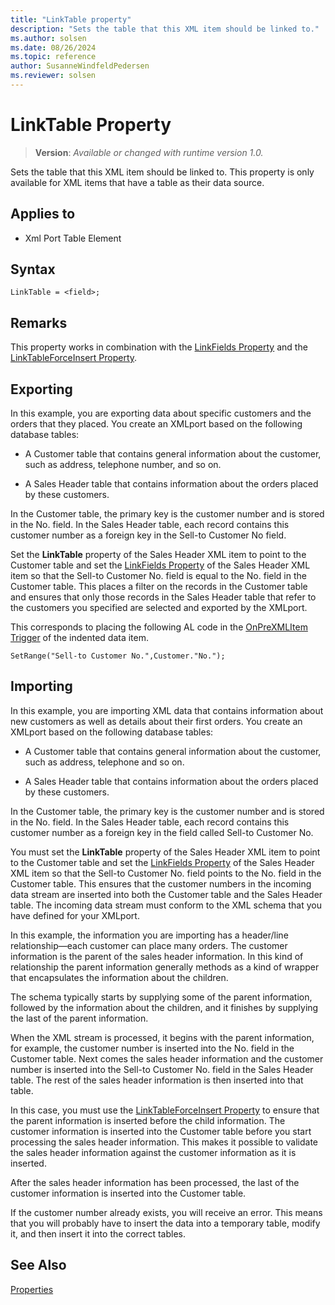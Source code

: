 ```yaml
---
title: "LinkTable property"
description: "Sets the table that this XML item should be linked to."
ms.author: solsen
ms.date: 08/26/2024
ms.topic: reference
author: SusanneWindfeldPedersen
ms.reviewer: solsen
---
```

[//]: # (START>DO_NOT_EDIT)
[//]: # (IMPORTANT:Do not edit any of the content between here and the END>DO_NOT_EDIT.)
[//]: # (Any modifications should be made in the .xml files in the ModernDev repo.)
# LinkTable Property
> **Version**: _Available or changed with runtime version 1.0._

Sets the table that this XML item should be linked to. This property is only available for XML items that have a table as their data source.

## Applies to
-   Xml Port Table Element

[//]: # (IMPORTANT: END>DO_NOT_EDIT)

## Syntax

```AL
LinkTable = <field>;
```
 
## Remarks

This property works in combination with the [LinkFields Property](devenv-linkfields-property.md) and the [LinkTableForceInsert Property](devenv-linktableforceinsert-property.md).  
  
## Exporting

In this example, you are exporting data about specific customers and the orders that they placed. You create an XMLport based on the following database tables:  
  
- A Customer table that contains general information about the customer, such as address, telephone number, and so on.  
  
- A Sales Header table that contains information about the orders placed by these customers.  
  
In the Customer table, the primary key is the customer number and is stored in the No. field. In the Sales Header table, each record contains this customer number as a foreign key in the Sell-to Customer No field.  
  
Set the **LinkTable** property of the Sales Header XML item to point to the Customer table and set the [LinkFields Property](devenv-linkfields-property.md) of the Sales Header XML item so that the Sell-to Customer No. field is equal to the No. field in the Customer table. This places a filter on the records in the Customer table and ensures that only those records in the Sales Header table that refer to the customers you specified are selected and exported by the XMLport.  
  
This corresponds to placing the following AL code in the [OnPreXMLItem Trigger](../triggers-auto/xmlporttableelement/devenv-onprexmlitem-xmlporttableelement-trigger.md) of the indented data item.  
  
```AL
SetRange("Sell-to Customer No.",Customer."No.");  
```  
  
## Importing

In this example, you are importing XML data that contains information about new customers as well as details about their first orders. You create an XMLport based on the following database tables:  
  
- A Customer table that contains general information about the customer, such as address, telephone and so on.  
  
- A Sales Header table that contains information about the orders placed by these customers.  
  
In the Customer table, the primary key is the customer number and is stored in the No. field. In the Sales Header table, each record contains this customer number as a foreign key in the field called Sell-to Customer No.  
  
You must set the **LinkTable** property of the Sales Header XML item to point to the Customer table and set the [LinkFields Property](devenv-linkfields-property.md) of the Sales Header XML item so that the Sell-to Customer No. field points to the No. field in the Customer table. This ensures that the customer numbers in the incoming data stream are inserted into both the Customer table and the Sales Header table. The incoming data stream must conform to the XML schema that you have defined for your XMLport.  
  
In this example, the information you are importing has a header/line relationship—each customer can place many orders. The customer information is the parent of the sales header information. In this kind of relationship the parent information generally methods as a kind of wrapper that encapsulates the information about the children.  
  
The schema typically starts by supplying some of the parent information, followed by the information about the children, and it finishes by supplying the last of the parent information.  
  
When the XML stream is processed, it begins with the parent information, for example, the customer number is inserted into the No. field in the Customer table. Next comes the sales header information and the customer number is inserted into the Sell-to Customer No. field in the Sales Header table. The rest of the sales header information is then inserted into that table.  
  
In this case, you must use the [LinkTableForceInsert Property](devenv-linktableforceinsert-property.md) to ensure that the parent information is inserted before the child information. The customer information is inserted into the Customer table before you start processing the sales header information. This makes it possible to validate the sales header information against the customer information as it is inserted.  
  
After the sales header information has been processed, the last of the customer information is inserted into the Customer table.  
  
If the customer number already exists, you will receive an error. This means that you will probably have to insert the data into a temporary table, modify it, and then insert it into the correct tables.  
  
## See Also

[Properties](devenv-properties.md)